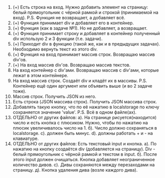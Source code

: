 1. (+) Есть строка на вход. Нужно добавить элемент на страницу: белый прямоугольник с чёрной рамкой и строкой (принимаемой на вход). P.S. Функция не возвращает, а добавляет всё.
2. (+) Функция принимает div и добавляет его в контейнер.
3. (+) Функция (как в задаче №1). Но не добавляет, а возвращает.
4. (+) Функция принимает строку и добавляет в контейнер полученный div использую 2 и 3 функции (т.е. задачи).
5. (+) Приходит div в функцию (такой же, как и в предыдущих задачах). Необходимо вернуть текст из этого div.
6. (+) Функция на вход принимает массив строк. Возвращаю массив div'ов.
7. (+) На вход массив div'ов. Возвращаю массив текстов.
8. На вход контейнер с div'ами. Возвращаю массив с div'ами, которые лежат в этом контейнере.
9. На вход массив строк. Создаёт div и кладёт их в массивы. P.S. Контейнер ещё один аргумент или объявить выше (и во 2 задаче тоже).
10. Массив строк. Получить JSON из него.
11. Есть строка (JSON массива строк). Получить JSON массива строк.
12. Добавлять такую кнопку, что по её нажатию в localstorage по ключу сохраняется значение 'value'.
P.S. Всё в одном файле(ах).
13. ОТДЕЛЬНО от других файлов: а). На странице рисуется(находится) число и есть кнопка с плюсиком. Нужно, чтобы по нажатию на плюсик увеличивалось число на 1. б). Число должно сохраняться в localstorage. с). должен быть минус. d). должны работать + и - на клавиатуре.
14. ОТДЕЛЬНО от других файлов: Есть текстовый input и кнопка. а). По нажатию на кнопку создаётся div (добавляется на страницу). Div - белый прямоугольник с чёрной рамкой и текстом в input. б). После этого input должен очищаться. Кнопка добавляет неограниченное количество дивов. с). Дивы сохраняются между перезаходами на страницу. д). Кнопка удаления дива (возле каждого дива).
